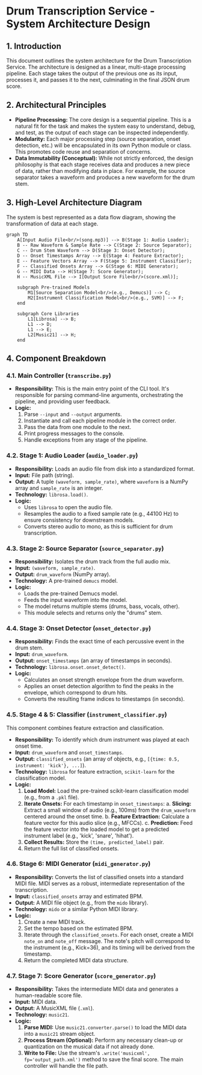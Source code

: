 # Drum Transcription Service - System Architecture Design

## 1. Introduction

This document outlines the system architecture for the Drum Transcription Service. The architecture is designed as a linear, multi-stage processing pipeline. Each stage takes the output of the previous one as its input, processes it, and passes it to the next, culminating in the final JSON drum score.

## 2. Architectural Principles

*   **Pipeline Processing:** The core design is a sequential pipeline. This is a natural fit for the task and makes the system easy to understand, debug, and test, as the output of each stage can be inspected independently.
*   **Modularity:** Each major processing step (source separation, onset detection, etc.) will be encapsulated in its own Python module or class. This promotes code reuse and separation of concerns.
*   **Data Immutability (Conceptual):** While not strictly enforced, the design philosophy is that each stage receives data and produces a new piece of data, rather than modifying data in place. For example, the source separator takes a waveform and produces a new waveform for the drum stem.

## 3. High-Level Architecture Diagram

The system is best represented as a data flow diagram, showing the transformation of data at each stage.

```mermaid
graph TD
    A[Input Audio File<br/>(song.mp3)] --> B(Stage 1: Audio Loader);
    B -- Raw Waveform & Sample Rate --> C(Stage 2: Source Separator);
    C -- Drum Stem Waveform --> D(Stage 3: Onset Detector);
    D -- Onset Timestamps Array --> E(Stage 4: Feature Extractor);
    E -- Feature Vectors Array --> F(Stage 5: Instrument Classifier);
    F -- Classified Onsets Array --> G(Stage 6: MIDI Generator);
    G -- MIDI Data --> H(Stage 7: Score Generator);
    H -- MusicXML File --> I[Output Score File<br/>(score.xml)];

    subgraph Pre-trained Models
        M1[Source Separation Model<br/>(e.g., Demucs)] --> C;
        M2[Instrument Classification Model<br/>(e.g., SVM)] --> F;
    end

    subgraph Core Libraries
        L1[Librosa] --> B;
        L1 --> D;
        L1 --> E;
        L2[Music21] --> H;
    end
```

## 4. Component Breakdown

### 4.1. Main Controller (`transcribe.py`)
*   **Responsibility:** This is the main entry point of the CLI tool. It's responsible for parsing command-line arguments, orchestrating the pipeline, and providing user feedback.
*   **Logic:**
    1.  Parse `--input` and `--output` arguments.
    2.  Instantiate and call each pipeline module in the correct order.
    3.  Pass the data from one module to the next.
    4.  Print progress messages to the console.
    5.  Handle exceptions from any stage of the pipeline.

### 4.2. Stage 1: Audio Loader (`audio_loader.py`)
*   **Responsibility:** Loads an audio file from disk into a standardized format.
*   **Input:** File path (string).
*   **Output:** A tuple `(waveform, sample_rate)`, where `waveform` is a NumPy array and `sample_rate` is an integer.
*   **Technology:** `librosa.load()`.
*   **Logic:**
    *   Uses `librosa` to open the audio file.
    *   Resamples the audio to a fixed sample rate (e.g., 44100 Hz) to ensure consistency for downstream models.
    *   Converts stereo audio to mono, as this is sufficient for drum transcription.

### 4.3. Stage 2: Source Separator (`source_separator.py`)
*   **Responsibility:** Isolates the drum track from the full audio mix.
*   **Input:** `(waveform, sample_rate)`.
*   **Output:** `drum_waveform` (NumPy array).
*   **Technology:** A pre-trained `demucs` model.
*   **Logic:**
    *   Loads the pre-trained Demucs model.
    *   Feeds the input waveform into the model.
    *   The model returns multiple stems (drums, bass, vocals, other).
    *   This module selects and returns only the "drums" stem.

### 4.4. Stage 3: Onset Detector (`onset_detector.py`)
*   **Responsibility:** Finds the exact time of each percussive event in the drum stem.
*   **Input:** `drum_waveform`.
*   **Output:** `onset_timestamps` (an array of timestamps in seconds).
*   **Technology:** `librosa.onset.onset_detect()`.
*   **Logic:**
    *   Calculates an onset strength envelope from the drum waveform.
    *   Applies an onset detection algorithm to find the peaks in the envelope, which correspond to drum hits.
    *   Converts the resulting frame indices to timestamps (in seconds).

### 4.5. Stage 4 & 5: Classifier (`instrument_classifier.py`)
This component combines feature extraction and classification.
*   **Responsibility:** To identify which drum instrument was played at each onset time.
*   **Input:** `drum_waveform` and `onset_timestamps`.
*   **Output:** `classified_onsets` (an array of objects, e.g., `[{time: 0.5, instrument: 'kick'}, ...]`).
*   **Technology:** `librosa` for feature extraction, `scikit-learn` for the classification model.
*   **Logic:**
    1.  **Load Model:** Load the pre-trained scikit-learn classification model (e.g., from a `.pkl` file).
    2.  **Iterate Onsets:** For each timestamp in `onset_timestamps`:
        a.  **Slicing:** Extract a small window of audio (e.g., 100ms) from the `drum_waveform` centered around the onset time.
        b.  **Feature Extraction:** Calculate a feature vector for this audio slice (e.g., MFCCs).
        c.  **Prediction:** Feed the feature vector into the loaded model to get a predicted instrument label (e.g., 'kick', 'snare', 'hihat').
    3.  **Collect Results:** Store the `(time, predicted_label)` pair.
    4.  Return the full list of classified onsets.

### 4.6. Stage 6: MIDI Generator (`midi_generator.py`)
*   **Responsibility:** Converts the list of classified onsets into a standard MIDI file. MIDI serves as a robust, intermediate representation of the transcription.
*   **Input:** `classified_onsets` array and estimated BPM.
*   **Output:** A MIDI file object (e.g., from the `mido` library).
*   **Technology:** `mido` or a similar Python MIDI library.
*   **Logic:**
    1.  Create a new MIDI track.
    2.  Set the tempo based on the estimated BPM.
    3.  Iterate through the `classified_onsets`. For each onset, create a MIDI `note_on` and `note_off` message. The note's pitch will correspond to the instrument (e.g., Kick=36), and its timing will be derived from the timestamp.
    4.  Return the completed MIDI data structure.

### 4.7. Stage 7: Score Generator (`score_generator.py`)
*   **Responsibility:** Takes the intermediate MIDI data and generates a human-readable score file.
*   **Input:** MIDI data.
*   **Output:** A MusicXML file (`.xml`).
*   **Technology:** `music21`.
*   **Logic:**
    1.  **Parse MIDI:** Use `music21.converter.parse()` to load the MIDI data into a `music21` stream object.
    2.  **Process Stream (Optional):** Perform any necessary clean-up or quantization on the musical data if not already done.
    3.  **Write to File:** Use the stream's `.write('musicxml', fp='output_path.xml')` method to save the final score. The main controller will handle the file path.